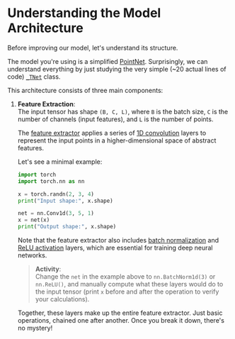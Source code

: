 # Understanding the Model Architecture

Before improving our model, let's understand its structure.

The model you're using is a simplified
[PointNet](https://arxiv.org/abs/1612.00593). Surprisingly, we can understand
everything by just studying the very simple (~20 actual lines of code)
[`_TNet`](https://github.com/ALPHA-g-Experiment/ml-tutorial/blob/08fee4cec46e84840a2f9ddd32a5ff9ef48cd8b4/code/model/regressor.py#L5-L52)
class.

This architecture consists of three main components:
1. **Feature Extraction**:  
    The input tensor has shape `(B, C, L)`, where `B` is the batch size, `C` is
    the number of channels (input features), and `L` is the number of points.

    The [feature extractor](https://github.com/ALPHA-g-Experiment/ml-tutorial/blob/08fee4cec46e84840a2f9ddd32a5ff9ef48cd8b4/code/model/regressor.py#L29-L33)
    applies a series of [1D convolution](https://docs.pytorch.org/docs/stable/generated/torch.nn.Conv1d.html)
    layers to represent the input points in a higher-dimensional space of
    abstract features.

    Let's see a minimal example:

    ```python
    import torch
    import torch.nn as nn

    x = torch.randn(2, 3, 4)
    print("Input shape:", x.shape)

    net = nn.Conv1d(3, 5, 1)
    x = net(x)
    print("Output shape:", x.shape)
    ```

    Note that the feature extractor also includes
    [batch normalization](https://docs.pytorch.org/docs/stable/generated/torch.nn.BatchNorm1d.html)
    and
    [ReLU activation](https://docs.pytorch.org/docs/stable/generated/torch.nn.ReLU.html)
    layers, which are essential for training deep neural networks.

    > **Activity**:  
    > Change the `net` in the example above to `nn.BatchNorm1d(3)` or
    > `nn.ReLU()`, and manually compute what these layers would do to the input
    > tensor (print `x` before and after the operation to verify your
    > calculations).

    Together, these layers make up the entire feature extractor. Just basic
    operations, chained one after another. Once you break it down, there's no
    mystery!
